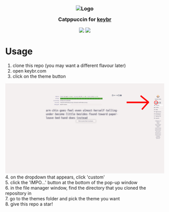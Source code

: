 <!-- panvimdoc-ignore-start -->

<h3 align="center">
    <img src="https://raw.githubusercontent.com/catppuccin/catppuccin/main/assets/logos/exports/1544x1544_circle.png" width="100" alt="Logo"/><br/>
    <img src="https://raw.githubusercontent.com/catppuccin/catppuccin/main/assets/misc/transparent.png" height="30" width="0px"/>
    Catppuccin for <a href="keybr.com">keybr</a>
    <img src="https://raw.githubusercontent.com/catppuccin/catppuccin/main/assets/misc/transparent.png" height="30" width="0px"/>
</h3>

<p align="center">
    <a href="https://github.com/randomintegers/catppuccin-keybr/stargazers"><img src="https://img.shields.io/github/stars/randomintegers/catppuccin-keybr?colorA=363a4f&colorB=b7bdf8&style=for-the-badge"></a>
    <a href="https://github.com/randomintegers/catppuccin/issues"><img src="https://img.shields.io/github/issues/randomintegers/catppuccin-keybr?colorA=363a4f&colorB=f5a97f&style=for-the-badge"></a>
</p>

# Usage
1. clone this repo (you may want a different flavour later)
2. open keybr.com
3. click on the theme button  
<img src="https://github.com/randomintegers/catppuccin-keybr/blob/main/assets/step2.png">
4. on the dropdown that appears, click 'custom'  
<br />
5. click the 'IMPO...' button at the bottom of the pop-up window
<br />
6. in the file manager window, find the directory that you cloned the repository in  
<br />
7. go to the themes folder and pick the theme you want  
<br />
8. give this repo a star!  
